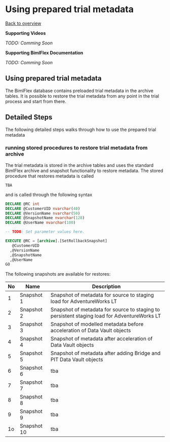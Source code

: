# Using prepared trial metadata

[Back to overview](https://varigence.com/Documentation/BimlFlex/Article/Trial+Process+Overview)

**Supporting Videos**

*TODO: Comming Soon*

**Supporting BimlFlex Documentation**

*TODO: Comming Soon*

## Using prepared trial metadata

The BimlFlex database contains preloaded trial metadata in the archive tables. It is possible to restore the trial metadata from any point in the trial process and start from there.

## Detailed Steps

The following detailed steps walks through how to use the prepared trial metadata

### running stored procedures to restore trial metadata from archive

The trial metadata is stored in the archive tables and uses the standard BimlFlex archive and snapshot functionality to restore metadata.
The stored procedure that restores metadata is called

`TBA`

and is called through the following syntax

```sql
DECLARE @RC int
DECLARE @CustomerUID nvarchar(40)
DECLARE @VersionName nvarchar(50)
DECLARE @SnapshotName nvarchar(128)
DECLARE @UserName nvarchar(100)

-- TODO: Set parameter values here.

EXECUTE @RC = [archive].[SetRollbackSnapshot]
   @CustomerUID
  ,@VersionName
  ,@SnapshotName
  ,@UserName
GO

```

The following snapshots are available for restores:

|No | Name | Description               |
|---|------|-------------------------- |
|1  | Snapshot 1  | Snapshot of metadata for source to staging load for AdventureWorks LT |
|2  | Snapshot 2  | Snapshot of metadata for source to staging to persistent staging load for AdventureWorks LT |
|3  | Snapshot 3  | Snapshot of modelled metadata before acceleration of Data Vault objects |
|4  | Snapshot 4  | Snapshot of metadata after acceleration of Data Vault objects |
|5  | Snapshot 5  | Snapshot of metadata after adding Bridge and PIT Data Vault objects |
|6  | Snapshot 6  | tba |
|7  | Snapshot 7  | tba |
|8  | Snapshot 8  | tba |
|9  | Snapshot 9  | tba |
|1o  | Snapshot 10  | tba |
